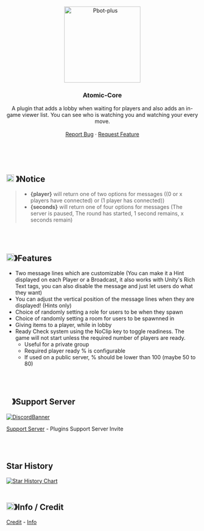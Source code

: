 <br />
<p align="center">
  <a href="https://github.com/YokiHost/Atomic-Core/">
    <img src="https://media.discordapp.net/attachments/1162368760754208882/1195976754217635961/logo.png?ex=660901a6&is=65f68ca6&hm=d7a9d7ebe95525f633b3411ad66cf21b0fe34149312f448c9f12849d92007122&=&format=webp&quality=lossless&width=468&height=468" alt="Pbot-plus" width="200" height="200">
  </a>

  <h3 align="center">Atomic-Core</h3>

  <p align="center">
    A plugin that adds a lobby when waiting for players and also adds an in-game viewer list.
    You can see who is watching you and watching your every move.
    <br />
    <br />
    <a href="https://github.com/YokiHost/Atomic-Core/issues">Report Bug</a>
    ·
    <a href="https://github.com/YokiHost/Atomic-Core/issues">Request Feature</a>

  </p>
</p>

<br/>
<br/>
<br/>


<!-- NOTICE -->

## <img src="https://media.discordapp.net/attachments/1216615245527912468/1220010912103272458/1055803759831294013.png?ex=660d62b4&is=65faedb4&hm=4307d44483bbf98d05c87d5426ce2c4a0e0d1edcf754a2758d82e4332fc7ebf0&=&format=webp&quality=lossless" width="20px" height="20px"> 》Notice 
> - **{player}** will return one of two options for messages ((0 or x players have connected) or (1 player has connected))
> - **{seconds}** will return one of four options for messages (The server is paused, The round has started, 1 second remains, x seconds remain)

<br/>
<br/>

## <img src="https://media.discordapp.net/attachments/1216615245527912468/1220009884494467122/852881450667081728.gif?ex=660d61bf&is=65faecbf&hm=3988eee1263768b5c718ee9a1431ebfe83543e9efe798ba39682fe5753907992&=" width="20px" height="20px">》Features
- Two message lines which are customizable (You can make it a Hint displayed on each Player or a Broadcast, it also works with Unity's Rich Text tags, you can also disable the message and just let users do what they want)
- You can adjust the vertical position of the message lines when they are displayed! (Hints only)
- Choice of randomly setting a role for users to be when they spawn
- Choice of randomly setting a room for users to be spawnned in
- Giving items to a player, while in lobby
- Ready Check system using the NoClip key to toggle readiness. The game will not start unless the required number of players are ready.
	- Useful for a private group
	- Required player ready % is configurable
	- If used on a public server, % should be lower than 100 (maybe 50 to 80)

<br/>
<br/>

## <img src="https://media.discordapp.net/attachments/1216615245527912468/1220013441843204106/1036083490292244493.png?ex=660d650f&is=65faf00f&hm=fb124e28e1e1a2549c31bf2c50a6be939214ac42e626d0460544f29d2c50c754&=&format=webp&quality=lossless" width="15px" height="15px">》Support Server
[![DiscordBanner](https://invidget.switchblade.xyz/Ahu7SdJkYZ)](https://discord.gg/Ahu7SdJkYZ)

[Support Server](https://discord.gg/Ahu7SdJkYZ) - Plugins Support Server Invite

<br/>
<br/>

## Star History

<a href="https://star-history.com/#YokiHost/Atomic-Core&Date">
  <picture>
    <source media="(prefers-color-scheme: dark)" srcset="https://api.star-history.com/svg?repos=YokiHost/Atomic-Core&type=Date&theme=dark" />
    <source media="(prefers-color-scheme: light)" srcset="https://api.star-history.com/svg?repos=YokiHost/Atomic-Core&type=Date" />
    <img alt="Star History Chart" src="https://api.star-history.com/svg?repos=YokiHost/Atomic-Core&type=Date" />
  </picture>
</a>

<br/>
<br/>

## <img src="https://media.discordapp.net/attachments/1216615245527912468/1220014590474059796/859424401186095114.png?ex=660d6621&is=65faf121&hm=256abc8051ea1c66449f657dead9a3c7d9f1d558bb01956f7ac14215258c79c4&=&format=webp&quality=lossless" width="20px" height="20px">》Info / Credit
[Credit](https://github.com/YokiHost/Atomic-Core/blob/main/Credit.md) - [Info](https://github.com/YokiHost/Atomic-Core/blob/main/info.md) 
